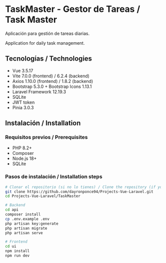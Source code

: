 # TaskMaster - Gestor de Tareas / Task Master

Aplicación para gestión de tareas diarias.

Application for daily task management.

## Tecnologías / Technologies

- Vue 3.5.17
- Vite 7.0.0 (frontend) / 6.2.4 (backend)
- Axios 1.10.0 (frontend) / 1.8.2 (backend)
- Bootstrap 5.3.0 + Bootstrap Icons 1.13.1
- Laravel Framework 12.19.3
- SQLite
- JWT token
- Pinia 3.0.3

## Instalación / Installation

### Requisitos previos / Prerequisites

- PHP 8.2+
- Composer
- Node.js 18+
- SQLite

### Pasos de instalación / Installation steps

```bash
# Clonar el repositorio (si no lo tienes) / Clone the repository (if you don't have one)
git clone https://github.com/dayronponce94/Projects-Vue-Laravel.git
cd Projects-Vue-Laravel/TaskMaster

# Backend
cd api
composer install
cp .env.example .env
php artisan key:generate
php artisan migrate
php artisan serve

# Frontend
cd ui
npm install
npm run dev
